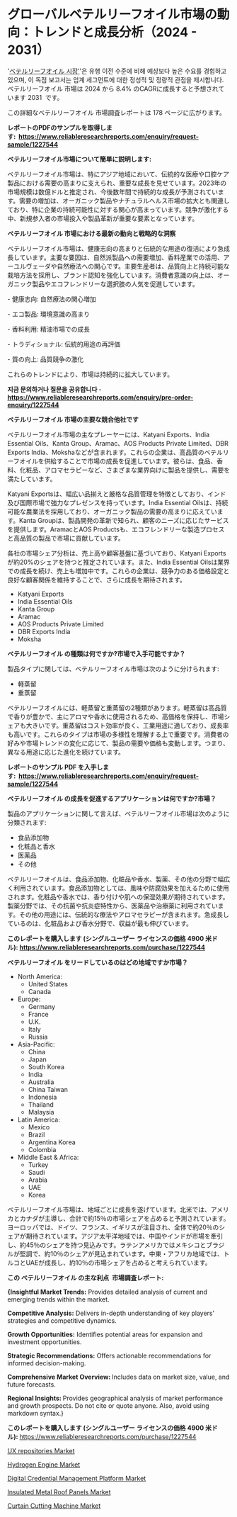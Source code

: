 <p><h1>グローバルベテルリーフオイル市場の動向：トレンドと成長分析（2024 - 2031）</h1></p><p>'<a href="https://www.reliableresearchreports.com/betel-leaf-oil-r1227544?utm_campaign=110&utm_medium=36&utm_source=Github&utm_content=ia&utm_term=17102024&utm_id=betel-leaf-oil">ベテルリーフオイル 시장'</a>'은 유행 이전 수준에 비해 예상보다 높은 수요를 경험하고 있으며, 이 독점 보고서는 업계 세그먼트에 대한 정성적 및 정량적 관점을 제시합니다. ベテルリーフオイル 市場は 2024 から 8.4% のCAGRに成長すると予想されています 2031&nbsp; です。</p>
<p>この詳細なベテルリーフオイル 市場調査レポートは 178 ページに広がります。</p>
<p><strong>レポートのPDFのサンプルを取得します</strong><strong>:&nbsp;&nbsp;<a href="https://www.reliableresearchreports.com/enquiry/request-sample/1227544?utm_campaign=110&utm_medium=36&utm_source=Github&utm_content=ia&utm_term=17102024&utm_id=betel-leaf-oil">https://www.reliableresearchreports.com/enquiry/request-sample/1227544</a></strong></p>
<p><strong>ベテルリーフオイル市場について簡単に説明します:</strong></p>
<p><p>ベテルリーフオイル市場は、特にアジア地域において、伝統的な医療や口腔ケア製品における需要の高まりに支えられ、重要な成長を見せています。2023年の市場規模は数億ドルと推定され、今後数年間で持続的な成長が予測されています。需要の増加は、オーガニック製品やナチュラルヘルス市場の拡大とも関連しており、特に企業の持続可能性に対する関心が高まっています。競争が激化する中、新規参入者の市場投入や製品革新が重要な要素となっています。</p></p>
<p><strong>ベテルリーフオイル 市場における最新の動向と戦略的な洞察</strong></p>
<p><p>ベテルリーフオイル市場は、健康志向の高まりと伝統的な用途の復活により急成長しています。主要な要因は、自然派製品への需要増加、香料産業での活用、アーユルヴェーダや自然療法への関心です。主要生産者は、品質向上と持続可能な栽培方法を採用し、ブランド認知を強化しています。消費者意識の向上は、オーガニック製品やエコフレンドリーな選択肢の人気を促進しています。</p><p>- 健康志向: 自然療法の関心増加</p><p>- エコ製品: 環境意識の高まり</p><p>- 香料利用: 精油市場での成長</p><p>- トラディショナル: 伝統的用途の再評価</p><p>- 質の向上: 品質競争の激化</p><p>これらのトレンドにより、市場は持続的に拡大しています。</p></p>
<p><strong>지금 문의하거나 질문을 공유합니다</strong><strong>&nbsp;</strong>-<strong><a href="https://www.reliableresearchreports.com/enquiry/pre-order-enquiry/1227544?utm_campaign=110&utm_medium=36&utm_source=Github&utm_content=ia&utm_term=17102024&utm_id=betel-leaf-oil">https://www.reliableresearchreports.com/enquiry/pre-order-enquiry/1227544</a></strong></p>
<p><strong>ベテルリーフオイル 市場の主要な競合他社です</strong></p>
<p><p>ベテルリーフオイル市場の主なプレーヤーには、Katyani Exports、India Essential Oils、Kanta Group、Aramac、AOS Products Private Limited、DBR Exports India、Mokshaなどが含まれます。これらの企業は、高品質のベテルリーフオイルを供給することで市場の成長を促進しています。彼らは、食品、香料、化粧品、アロマセラピーなど、さまざまな業界向けに製品を提供し、需要を満たしています。</p><p>Katyani Exportsは、幅広い品揃えと厳格な品質管理を特徴としており、インド及び国際市場で強力なプレゼンスを持っています。India Essential Oilsは、持続可能な農業法を採用しており、オーガニック製品の需要の高まりに応えています。Kanta Groupは、製品開発の革新で知られ、顧客のニーズに応じたサービスを提供します。AramacとAOS Productsも、エコフレンドリーな製造プロセスと高品質の製品で市場に貢献しています。</p><p>各社の市場シェア分析は、売上高や顧客基盤に基づいており、Katyani Exportsが約20%のシェアを持つと推定されています。また、India Essential Oilsは業界での成長を続け、売上も増加中です。これらの企業は、競争力のある価格設定と良好な顧客関係を維持することで、さらに成長を期待されます。</p></p>
<p><ul><li>Katyani Exports</li><li>India Essential Oils</li><li>Kanta Group</li><li>Aramac</li><li>AOS Products Private Limited</li><li>DBR Exports India</li><li>Moksha</li></ul></p>
<p><strong>ベテルリーフオイル の種類は何ですか?市場で入手可能ですか？</strong></p>
<p>製品タイプに関しては、ベテルリーフオイル市場は次のように分けられます:</p>
<p><ul><li>軽蒸留</li><li>重蒸留</li></ul></p>
<p><p>ベテルリーフオイルには、軽蒸留と重蒸留の2種類があります。軽蒸留は高品質で香りが豊かで、主にアロマや香水に使用されるため、高価格を保持し、市場シェアも大きいです。重蒸留はコスト効率が良く、工業用途に適しており、成長率も高いです。これらのタイプは市場の多様性を理解する上で重要です。消費者の好みや市場トレンドの変化に応じて、製品の需要や価格も変動します。つまり、異なる用途に応じた進化を続けています。</p></p>
<p><strong>レポートのサンプル PDF を入手します:&nbsp;</strong><strong>&nbsp;<a href="https://www.reliableresearchreports.com/enquiry/request-sample/1227544?utm_campaign=110&utm_medium=36&utm_source=Github&utm_content=ia&utm_term=17102024&utm_id=betel-leaf-oil">https://www.reliableresearchreports.com/enquiry/request-sample/1227544</a></strong></p>
<p><strong>ベテルリーフオイル の成長を促進するアプリケーションは何ですか?市場？</strong></p>
<p>製品のアプリケーションに関して言えば、ベテルリーフオイル市場は次のように分類されます:</p>
<p><ul><li>食品添加物</li><li>化粧品と香水</li><li>医薬品</li><li>その他</li></ul></p>
<p><p>ベテルリーフオイルは、食品添加物、化粧品や香水、製薬、その他の分野で幅広く利用されています。食品添加物としては、風味や防腐効果を加えるために使用されます。化粧品や香水では、香り付けや肌への保湿効果が期待されています。製薬分野では、その抗菌や抗炎症特性から、医薬品や治療薬に利用されています。その他の用途には、伝統的な療法やアロマセラピーが含まれます。急成長しているのは、化粧品および香水分野で、収益が最も伸びています。</p></p>
<p><strong>このレポートを購入します (シングルユーザー ライセンスの価格 4900 米ドル):</strong><strong>&nbsp;<a href="https://www.reliableresearchreports.com/purchase/1227544?utm_campaign=110&utm_medium=36&utm_source=Github&utm_content=ia&utm_term=17102024&utm_id=betel-leaf-oil">https://www.reliableresearchreports.com/purchase/1227544</a></strong></p>
<p><strong>ベテルリーフオイル をリードしているのはどの地域ですか市場？</strong></p>
<p><ul>
    <li>
        North America:
        <ul>
            <li>United States</li>
            <li>Canada</li>
        </ul>
    </li>
    <li>
        Europe:
        <ul>
            <li>Germany</li>
            <li>France</li>
            <li>U.K.</li>
            <li>Italy</li>
            <li>Russia</li>
        </ul>
    </li>
    <li>
        Asia-Pacific:
        <ul>
            <li>China</li>
            <li>Japan</li>
            <li>South Korea</li>
            <li>India</li>
            <li>Australia</li>
            <li>China Taiwan</li>
            <li>Indonesia</li>
            <li>Thailand</li>
            <li>Malaysia</li>
        </ul>
    </li>
    <li>
        Latin America:
        <ul>
            <li>Mexico</li>
            <li>Brazil</li>
            <li>Argentina Korea</li>
            <li>Colombia</li>
        </ul>
    </li>
    <li>
        Middle East & Africa:
        <ul>
            <li>Turkey</li>
            <li>Saudi</li>
            <li>Arabia</li>
            <li>UAE</li>
            <li>Korea</li>
        </ul>
    </li>
    </ul></p>
<p><p>ベテルリーフオイル市場は、地域ごとに成長を遂げています。北米では、アメリカとカナダが主導し、合計で約15％の市場シェアを占めると予測されています。ヨーロッパでは、ドイツ、フランス、イギリスが注目され、全体で約20％のシェアが期待されています。アジア太平洋地域では、中国やインドが市場を牽引し、約45％のシェアを持つ見込みです。ラテンアメリカではメキシコとブラジルが堅調で、約10％のシェアが見込まれています。中東・アフリカ地域では、トルコとUAEが成長し、約10％の市場シェアを占めると考えられています。</p></p>
<p><strong>この ベテルリーフオイル の主な利点&nbsp; 市場調査レポート:</strong></p>
<p><strong>{Insightful Market Trends:</strong> Provides detailed analysis of current and emerging trends within the market.</p>
<p><strong>Competitive Analysis:</strong> Delivers in-depth understanding of key players' strategies and competitive dynamics.</p>
<p><strong>Growth Opportunities:</strong> Identifies potential areas for expansion and investment opportunities.</p>
<p><strong>Strategic Recommendations:</strong> Offers actionable recommendations for informed decision-making.</p>
<p><strong>Comprehensive Market Overview: </strong>Includes data on market size, value, and future forecasts.</p>
<p><strong>Regional Insights: </strong>Provides geographical analysis of market performance and growth prospects. Do not cite or quote anyone. Also, avoid using markdown syntax.}</p>
<p><strong>このレポートを購入します (シングルユーザー ライセンスの価格 4900 米ドル):&nbsp;</strong><a href="https://www.reliableresearchreports.com/purchase/1227544?utm_campaign=110&utm_medium=36&utm_source=Github&utm_content=ia&utm_term=17102024&utm_id=betel-leaf-oil">https://www.reliableresearchreports.com/purchase/1227544</a></p>
<p><p><a href="https://github.com/RunaHaque64/Market-Research-Report-List-1/blob/main/ux-repositories-market.md?utm_campaign=110&utm_medium=36&utm_source=Github&utm_content=ia&utm_term=17102024&utm_id=betel-leaf-oil">UX repositories Market</a></p><p><a href="https://issuu.com/reportprime-2/docs/hydrogen-engine-market-size-2030.pp_d5f171403c437d?utm_campaign=110&utm_medium=36&utm_source=Github&utm_content=ia&utm_term=17102024&utm_id=betel-leaf-oil">Hydrogen Engine Market</a></p><p><a href="https://github.com/CarolynWatkins697/Market-Research-Report-List-1/blob/main/digital-credential-management-platform-market.md?utm_campaign=110&utm_medium=36&utm_source=Github&utm_content=ia&utm_term=17102024&utm_id=betel-leaf-oil">Digital Credential Management Platform Market</a></p><p><a href="https://www.linkedin.com/pulse/insulated-metal-roof-panels-industry-sector-new-technologies-avvec?utm_campaign=110&utm_medium=36&utm_source=Github&utm_content=ia&utm_term=17102024&utm_id=betel-leaf-oil">Insulated Metal Roof Panels Market</a></p><p><a href="https://issuu.com/reportprime-2/docs/curtain-cutting-machine-market-size_775a202c6463af?utm_campaign=110&utm_medium=36&utm_source=Github&utm_content=ia&utm_term=17102024&utm_id=betel-leaf-oil">Curtain Cutting Machine Market</a></p></p>
<p>&nbsp;</p>